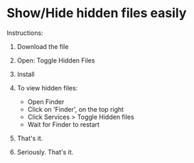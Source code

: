 <h1> Show/Hide hidden files easily </h1>

Instructions:

1. Download the file

2. Open: Toggle Hidden Files

3. Install

4. To view hidden files:
    - Open Finder
    - Click on 'Finder', on the top right
    - Click Services > Toggle Hidden files
    - Wait for Finder to restart

5. That's it.

6. Seriously. That's it.

